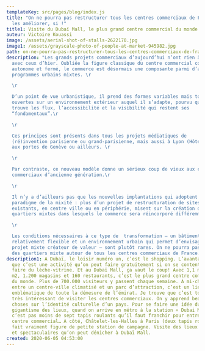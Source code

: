 ```yaml
---
templateKey: src/pages/blog/index.js
title: "On ne pourra pas restructurer tous les centres commerciaux de France :
  les améliorer, si !"
title1: Visite du Dubaï Mall, le plus grand centre commercial du monde
auteur: Victoire Kouassi
image: /assets/aerial-shot-of-stalls-2622170.jpg
image1: /assets/grayscale-photo-of-people-at-market-945982.jpg
path: on-ne-pourra-pas-restructurer-tous-les-centres-commerciaux-de-france
description: "Les grands projets commerciaux d’aujourd’hui n’ont rien à voir
  avec ceux d’hier. Oubliée la figure classique du centre commercial compact,
  autonome et fermé, le commerce est désormais une composante parmi d’autres de
  programmes urbains mixtes. \r

  \r

  D’un point de vue urbanistique, il prend des formes variables mais toujours
  ouvertes sur un environnement extérieur auquel il s’adapte, pourvu qu’il y
  trouve les flux, l’accessibilité et la visibilité qui restent ses
  “fondamentaux”.\r

  \r

  Ces principes sont présents dans tous les projets médiatiques de
  (ré)invention parisienne ou grand-parisienne, mais aussi à Lyon (Hôtel Dieu),
  aux portes de Genève ou ailleurs. \r

  \r

  Par contraste, ce nouveau modèle donne un sérieux coup de vieux aux centres
  commerciaux d’ancienne génération.\r

  \r

  Il n’y a d’ailleurs pas que les nouvelles implantations qui adoptent ce
  paradigme de la mixité : plus d’un projet de restructuration de sites
  existants, en centre ville ou en périphérie, misent sur la création de
  quartiers mixtes dans lesquels le commerce sera réincorporé différemment.\r

  \r

  Les conditions nécessaires à ce type de  transformation – un bâtiment
  relativement flexible et un environnement urbain qui permet d’envisager un
  projet mixte créateur de valeur – sont plutôt rares. On ne pourra pas créer
  des quartiers mixte autour de tous les centres commerciaux de France. "
description1: A Dubaï, le loisir numéro un, c’est le shopping. L’avantage, c’est
  que c’est une activité qu’on peut faire gratuitement si on se contente de
  faire du lèche-vitrine. Et au Dubaï Mall, ça vaut le coup! Avec 1,1 million de
  m2, 1.200 magasins et 160 restaurants, c’est le plus grand centre commercial
  du monde. Plus de 700.000 visiteurs y passent chaque semaine. A mi-chemin
  entre un centre-ville climatisé et un parc d’attraction, c’est un lieu
  emblématique de toute la démesure de l’émirat. Je trouve que c’est toujours
  très intéressant de visiter les centres commerciaux. On y apprend beaucoup de
  choses sur l’identité culturelle d’un pays. Pour se faire une idée du
  gigantisme des lieux, quand on arrive en métro à la station « Dubai Mall »,
  c’est pas moins de sept tapis roulants qu’il faut franchir pour entrer dans le
  centre commercial… A côté, Châtelet-les-Halles à Paris (deux tapis roulants)
  fait vraiment figure de petite station de campagne. Visite des lieux insolites
  et spectaculaires qu’on peut dénicher à Dubaï Mall.
created: 2020-06-05 04:53:00
---
```

